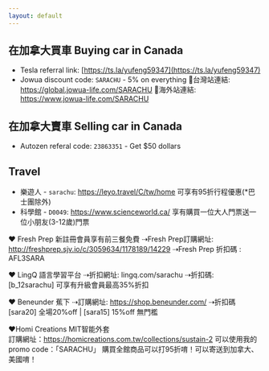 ```yaml
---
layout: default
---
```


<link rel="stylesheet" href="styles.css">

## 在加拿大買車 Buying car in Canada
- Tesla referral link: [https://ts.la/yufeng59347](https://ts.la/yufeng59347)
- Jowua discount code: `SARACHU` - 5% on everything
🔗台灣站連結: https://global.jowua-life.com/SARACHU
🔗海外站連結: https://www.jowua-life.com/SARACHU


## 在加拿大賣車 Selling car in Canada
- Autozen referal code: `23863351` - Get $50 dollars

## Travel
- 樂遊人 - `sarachu`: https://leyo.travel/C/tw/home
可享有95折行程優惠(*巴士團除外)
- 科學館 - `D0049`: https://www.scienceworld.ca/ 
享有購買一位大人門票送一位小朋友(3-12歲)門票

♥︎ Fresh Prep 新註冊會員享有前三餐免費
⇢Fresh Prep訂購網址: http://freshprep.sjv.io/c/3059634/1178189/14229
⇢Fresh Prep 折扣碼 : AFL3SARA

♥︎ LingQ 語言學習平台
⇢折扣網址: lingq.com/sarachu
⇢折扣碼:  [b_12sarachu]  可享有升級會員最高35%折扣 

♥︎ Beneunder 蕉下 
⇢訂購網址: https://shop.beneunder.com/ 
⇢折扣碼 [sara20] 全場20%off  |  [sara15] 15%off 無門檻

♥︎Homi Creations MIT智能外套  
訂購網址：https://homicreations.com.tw/collections/sustain-2
可以使用我的promo code：「SARACHU」
購買全館商品可以打95折唷！可以寄送到加拿大、美國唷！
